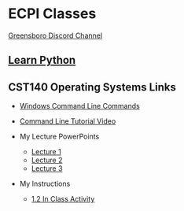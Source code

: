 # ECPI Classes

[Greensboro Discord Channel](https://discord.gg/urXRaKKuAj)

## [Learn Python](ecpi/Python/readme.MD)

## CST140 Operating Systems Links
- [Windows Command Line Commands](https://learn.microsoft.com/en-us/windows-server/administration/windows-commands/windows-commands)
- [Command Line Tutorial Video](https://youtu.be/MBBWVgE0ewk?si=yjzuWWfD2JIrH1vU)

- My Lecture PowerPoints
    - [Lecture 1](https://docs.google.com/presentation/d/1w6L9XGc2iCdBufwZqWEEVprST4P-CzT5/edit?usp=sharing&ouid=116347163780582701517&rtpof=true&sd=true)
    - [Lecture 2](https://docs.google.com/presentation/d/1DyOPXkdId4iX2_xbkfPvfhgaReCKpKgW/edit?usp=sharing&ouid=116347163780582701517&rtpof=true&sd=true)
    - [Lecture 3](https://docs.google.com/presentation/d/1NW4-2iTDlhAWPH3qzAu12iqTXAyQaRQN/edit?usp=sharing&ouid=116347163780582701517&rtpof=true&sd=true)
- My Instructions
    - [1.2 In Class Activity](https://github.com/ProfGentry/profgentry.github.io/blob/main/ecpi/CST140/1.2%20In%20Class%20Activity.md)
